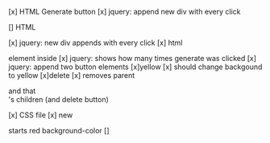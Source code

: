 

[x] HTML Generate button
    [x] jquery: append new div with every click

[] HTML<div>
    [x] jquery: new div appends with every click
    [x] html<p> element inside 
        [x] jquery: shows how many times generate was clicked
    [x] jquery: append two button elements 
        [x]yellow
            [x] should change backgound to yellow
        [x]delete
            [x] removes parent <div> and that <div>'s children (and delete button)

[x] CSS file
    [x] new <div> starts red background-color
    []